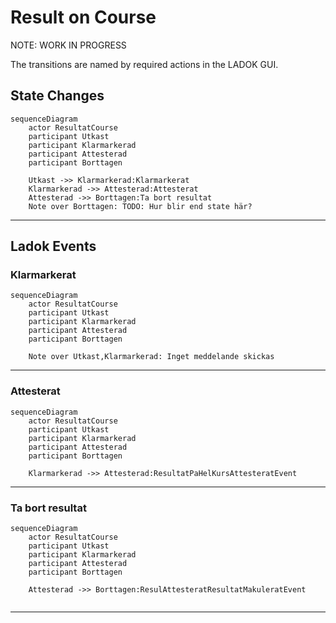 # Result on Course

NOTE: WORK IN PROGRESS

The transitions are named by required actions in the LADOK GUI.

## State Changes

```mermaid
sequenceDiagram
    actor ResultatCourse
    participant Utkast
    participant Klarmarkerad
    participant Attesterad
    participant Borttagen

    Utkast ->> Klarmarkerad:Klarmarkerat
    Klarmarkerad ->> Attesterad:Attesterat
    Attesterad ->> Borttagen:Ta bort resultat
    Note over Borttagen: TODO: Hur blir end state här?
```
------------

## Ladok Events

### Klarmarkerat
```mermaid
sequenceDiagram
    actor ResultatCourse
    participant Utkast
    participant Klarmarkerad
    participant Attesterad
    participant Borttagen

    Note over Utkast,Klarmarkerad: Inget meddelande skickas
```
------------

### Attesterat
```mermaid
sequenceDiagram
    actor ResultatCourse
    participant Utkast
    participant Klarmarkerad
    participant Attesterad
    participant Borttagen

    Klarmarkerad ->> Attesterad:ResultatPaHelKursAttesteratEvent
```
------------

### Ta bort resultat
```mermaid
sequenceDiagram
    actor ResultatCourse
    participant Utkast
    participant Klarmarkerad
    participant Attesterad
    participant Borttagen

    Attesterad ->> Borttagen:ResulAttesteratResultatMakuleratEvent
    
```
------------